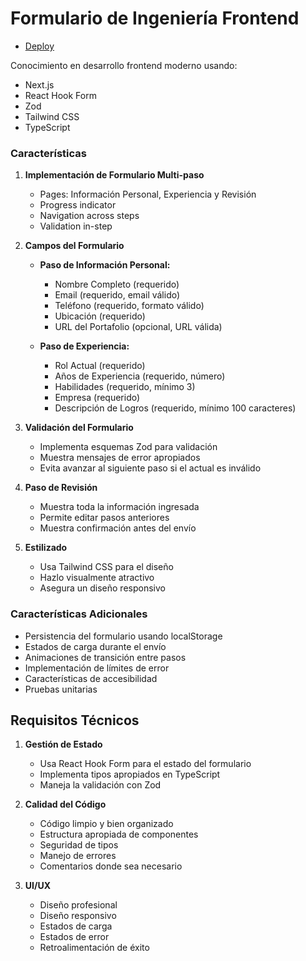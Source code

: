 # Formulario de Ingeniería Frontend
- [Deploy](https://form-page-zod-kb7n.vercel.app/)

Conocimiento en desarrollo frontend moderno usando:
- Next.js
- React Hook Form
- Zod
- Tailwind CSS
- TypeScript

### Características

1. **Implementación de Formulario Multi-paso**
   - Pages: Información Personal, Experiencia y Revisión
   - Progress indicator
   - Navigation across steps
   - Validation in-step

2. **Campos del Formulario**
   - **Paso de Información Personal:**
     - Nombre Completo (requerido)
     - Email (requerido, email válido)
     - Teléfono (requerido, formato válido)
     - Ubicación (requerido)
     - URL del Portafolio (opcional, URL válida)

   - **Paso de Experiencia:**
     - Rol Actual (requerido)
     - Años de Experiencia (requerido, número)
     - Habilidades (requerido, mínimo 3)
     - Empresa (requerido)
     - Descripción de Logros (requerido, mínimo 100 caracteres)

3. **Validación del Formulario**
   - Implementa esquemas Zod para validación
   - Muestra mensajes de error apropiados
   - Evita avanzar al siguiente paso si el actual es inválido

4. **Paso de Revisión**
   - Muestra toda la información ingresada
   - Permite editar pasos anteriores
   - Muestra confirmación antes del envío

5. **Estilizado**
   - Usa Tailwind CSS para el diseño
   - Hazlo visualmente atractivo
   - Asegura un diseño responsivo

### Características Adicionales

- Persistencia del formulario usando localStorage
- Estados de carga durante el envío
- Animaciones de transición entre pasos
- Implementación de límites de error
- Características de accesibilidad
- Pruebas unitarias

## Requisitos Técnicos

1. **Gestión de Estado**
   - Usa React Hook Form para el estado del formulario
   - Implementa tipos apropiados en TypeScript
   - Maneja la validación con Zod

2. **Calidad del Código**
   - Código limpio y bien organizado
   - Estructura apropiada de componentes
   - Seguridad de tipos
   - Manejo de errores
   - Comentarios donde sea necesario

3. **UI/UX**
   - Diseño profesional
   - Diseño responsivo
   - Estados de carga
   - Estados de error
   - Retroalimentación de éxito